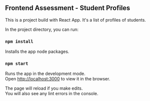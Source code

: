 ## Frontend Assessment - Student Profiles

This is a project build with React App. It's a list of profiles of students.

In the project directory, you can run:

### `npm install`

Installs the app node packages.

### `npm start`

Runs the app in the development mode.<br>
Open [http://localhost:3000](http://localhost:3000) to view it in the browser.

The page will reload if you make edits.<br>
You will also see any lint errors in the console.
